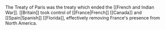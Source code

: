 The Treaty of Paris was the treaty which ended the [[French and Indian War]]. [[Britain]] took control of [[France|French]] [[Canada]] and [[Spain|Spanish]] [[Florida]], effectively removing France's presence from North America.